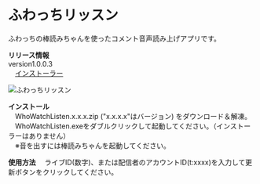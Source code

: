 ﻿ふわっちリッスン
================
ふわっちの棒読みちゃんを使ったコメント音声読み上げアプリです。

**リリース情報**  
version1.0.0.3  
　[インストーラー](https://github.com/ryujimiya/WhoWatchListen/blob/master/publish/)  

![ふわっちリッスン](https://pbs.twimg.com/media/D1MjzaMV4AAMs8y.jpg)  

**インストール**  
　WhoWatchListen.x.x.x.zip ("x.x.x.x"はバージョン) をダウンロード＆解凍。  
　WhoWatchListen.exeをダブルクリックして起動してください。（インストーラーはありません）  
　※音を出すには棒読みちゃんを起動してください。  

**使用方法**
　ライブID(数字)、または配信者のアカウントID(t:xxxx)を入力して更新ボタンをクリックしてください。  

